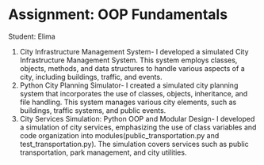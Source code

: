 # Assignment: OOP Fundamentals

Student: Elima

1. City Infrastructure Management System- I developed a simulated City Infrastructure Management System. This system employs classes, objects, methods, and data structures to handle various aspects of a city, including buildings, traffic, and events.
2. Python City Planning Simulator- I created a simulated city planning system that incorporates the use of classes, objects, inheritance, and file handling. This system manages various city elements, such as buildings, traffic systems, and public events.
3. City Services Simulation: Python OOP and Modular Design- I developed a simulation of city services, emphasizing the use of class variables and code organization into modules(public_transportation.py and test_transportation.py). The simulation covers services such as public transportation, park management, and city utilities.
